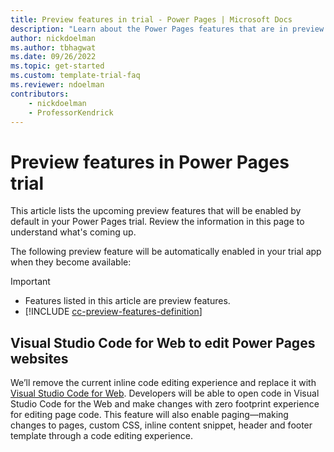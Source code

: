 ```yaml
---  
title: Preview features in trial - Power Pages | Microsoft Docs
description: "Learn about the Power Pages features that are in preview."
author: nickdoelman
ms.author: tbhagwat
ms.date: 09/26/2022
ms.topic: get-started
ms.custom: template-trial-faq
ms.reviewer: ndoelman
contributors:
    - nickdoelman
    - ProfessorKendrick
---
```


# Preview features in Power Pages trial

This article lists the upcoming preview features that will be enabled by default in your Power Pages trial. Review the information in this page to understand what's coming up.

The following preview feature will be automatically enabled in your trial app when they become available:

> [!IMPORTANT]
> - Features listed in this article are preview features.
> - [!INCLUDE [cc-preview-features-definition](../includes/cc-preview-features-definition.md)]

## Visual Studio Code for Web to edit Power Pages websites

We’ll remove the current inline code editing experience and replace it with [Visual Studio Code for Web](https://code.visualstudio.com/docs/editor/vscode-web). Developers will be able to open code in Visual Studio Code for the Web and make changes with zero footprint experience for editing page code. This feature will also enable paging&mdash;making changes to pages, custom CSS, inline content snippet, header and footer template through a code editing experience.
